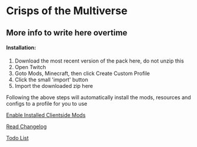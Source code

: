 # Crisps of the Multiverse

## More info to write here overtime


#### Installation:

  1. Download the most recent version of the pack here, do not unzip this
  2. Open Twitch
  3. Goto Mods, Minecraft, then click Create Custom Profile
  4. Click the small 'import' button
  5. Import the downloaded zip here
  
  Following the above steps will automatically install the mods, resources and configs to a profile for you to use
  
  [Enable Installed Clientside Mods](https://github.com/HeartlessAUS/Crisps-of-the-Multiverse/blob/master/Disabled.md)
  
  [Read Changelog](https://github.com/HeartlessAUS/Crisps-of-the-Multiverse/blob/master/Changelog.md)
  
  [Todo List](https://github.com/HeartlessAUS/Crisps-of-the-Multiverse/blob/master/Todo.md)
